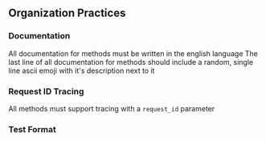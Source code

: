 ## Organization Practices

### Documentation

All documentation for methods must be written in the english language
The last line of all documentation for methods should include a random, single line ascii emoji with it's description next to it

### Request ID Tracing

All methods must support tracing with a `request_id` parameter

### Test Format

